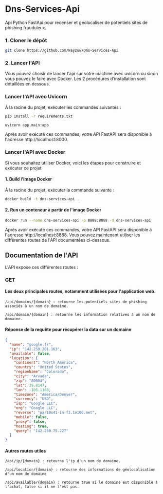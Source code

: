 # Dns-Services-Api

Api Python FastApi pour recenser et géolocaliser de potentiels sites de phishing frauduleux.

### 1. Cloner le dépôt

```bash
git clone https://github.com/Nayzow/Dns-Services-Api
```

### 2. Lancer l'API

Vous pouvez choisir de lancer l'api sur votre machine avec uvicorn ou sinon vous pouvez le faire avec Docker. Les 2 procédures d'installation sont détaillées en dessous.

### Lancer l'API avec Uvicorn

À la racine du projet, exécuter les commandes suivantes :

```bash
pip install -r requirements.txt
```

```bash
uvicorn app.main:app
```
Après avoir exécuté ces commandes, votre API FastAPI sera disponible à l'adresse http://localhost:8000.

### Lancer l'API avec Docker

Si vous souhaitez utiliser Docker, voici les étapes pour construire et exécuter ce projet

#### 1. Build l'image Docker

À la racine du projet, exécuter la commande suivante :

```bash
docker build -t dns-services-api .
```

#### 2. Run un conteneur à partir de l'image Docker

```bash
docker run --name dns-services-api -p 8888:8888 -d dns-services-api
```

Après avoir exécuté ces commandes, votre API FastAPI sera disponible à l'adresse http://localhost:8888.
Vous pouvez maintenant utiliser les différentes routes de l'API documentées ci-dessous.

## Documentation de l'API

L'API expose ces différentes routes :

### GET

#### Les deux principales routes, notamment utilisées pour l'application web.

```
/api/domains/{domain} : retourne les potentiels sites de phishing associés à un nom de domaine.
```

```
/api/domain/{domain} : retourne les information relatives à un nom de domaine.
```

#### Réponse de la requête pour récupérer la data sur un domaine

```json
{
  "name": "google.fr",
  "ip": "142.250.201.163",
  "available": false,
  "location": {
    "continent": "North America",
    "country": "United States",
    "regionName": "Colorado",
    "city": "Arvada",
    "zip": "80004",
    "lat": 39.8147,
    "lon": -105.1168,
    "timezone": "America/Denver",
    "currency": "USD",
    "isp": "Google LLC",
    "org": "Google LLC",
    "reverse": "par10s41-in-f3.1e100.net",
    "mobile": false,
    "proxy": false,
    "hosting": true,
    "query": "142.250.75.227"
  }
}
```

#### Autres routes utiles

```
/api/ip/{domain} : retourne l'ip d'un nom de domaine.
```

```
/api/location/{domain} : retourne des informations de géolocalisation d'un nom de domaine
```

```
/api/available/{domain} : retourne true si le domaine est disponible à l'achat, false si il ne l'est pas.
```
